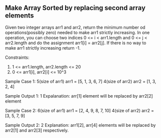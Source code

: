## Make Array Sorted by replacing second array elements

Given two integer arrays arr1 and arr2, return the minimum number od operations(possibly zero) needed to make arr1 strictly increasing. In one operation, you can choose two indices 0 <= i < arr1.length and 0 <= j < arr2.length and do the assignment arr1[i] = arr2[j]. If there is no way to make arr1 strictly increasing return -1.

Constraints:
1. 1 <= arr1.length, arr2.length <= 20
2. 0 <= arr1[i], arr2[i] <= 10^3

Sample Case 1:
5(size of arr1)
arr1 = [5, 1, 3, 6, 7]
4(size of arr2)
arr2 = [1, 3, 2, 4]

Sample Output 1:
1
Expalanation: arr[1] element will be replaced by arr2[2] element

Sample Case 2:
6(size of arr1)
arr1 = [2, 4, 9, 8, 7, 10]
4(size of arr2)
arr2 = [3, 5, 7, 9]

Sample Output 2:
2
Explanation: arr1[2], arr[4] elements will be replaced by arr2[1] and arr2[3] respectively.